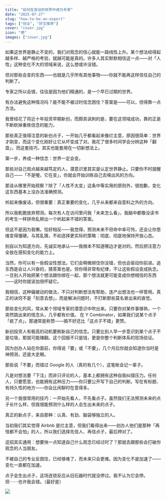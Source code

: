 ```yaml
---
title: "如何在变动的世界中成为专家"
date: "2025-07-27"
slug: "how-to-be-an-expert"
tags: ["创业", "好文推荐"]
cover: "cover.jpg"
icon: "😎"
images: ["cover.jpg"]
---
```

如果这世界是静止不变的，我们对观念的信心就能一路线性上升。某个想法经得起越多样、越严格的考验，就越可能是真的。许多人其实默默相信这一点——对「人性」这种变化不大的领域来说，这么想或许没错。



但对那些会变的东西——也就是几乎所有其他事物——你就不能再这样信任自己的判断了。



专家之所以会错，往往是因为他们精通的，是一个早已过期的世界。



有办法避免这种情况吗？能不能不被过时信念困住？答案是——可以，但得靠一点方法。



我曾经花了将近十年投资早期新创，而颇具讽刺的是，要在这领域成功，靠的正是不断砍掉重练信念的能力。



那些真正值得注意的新创点子，一开始几乎都看起来像烂主意，原因很简单：世界才刚变，而这个变化刚好让它从坏变成了对。我花了很多时间学会分辨这种「翻盘」，而这套技巧，其实也能套用在一切新想法上。



第一步，养成一种信念：世界一定会变。



那些对自己观点越来越笃定的人，潜意识里其实是认定世界静止。只要你不时提醒自己——「不是喔，它在变」，你就会开始训练自己去嗅出风的方向。



那该从哪里开始观察？除了「人性不太变」这条中等实用的原则外，很抱歉，变化这东西基本上没办法准确预测。



听起来像废话，但很重要：真正重要的变化，几乎从来都来自意料之外的方向。



所以我乾脆放弃预测。每次有人在访问里问我「未来怎么看」，我脑中都像没读书的考生一样拼命乱掰出一个听起来不错的答案。



但这不是因为我懒。恰好相反——我觉得，预测未来不但命中率可怜，还会让你思维变得僵硬。与其乱猜，不如选择更实际的策略：彻底、彻底地保持开放心态。



别自以为知道方向，先诚实地承认——我根本不知道哪边才是对的。然后把注意力全放在感知变化的能力上。



当然，你可以有一些假设性想法。它们会稍微绑住你没错，但也会驱动你前进。追东西是会让人兴奋的，猜答案也是。但你得非常有纪律，不让这些假设变成执念。
一旦别人开始把某个想法跟你绑在一起，那个想法就更可能变成你想相信的东西——这时你就该加倍怀疑它。



我相信，这种偏被动的做法，不只对判断想法有帮助，连产出想法也一样管用。真正的诀窍不是「刻意去想」，而是解决问题时，不打断那些莫名冒出来的直觉。



那些变化的风，常从某个领域专家的潜意识中吹出来。只要你对某件事够熟，一个突然跳出来的怪念头，几乎都有价值。
在 Y Combinator，如果我们说某个点子「疯了点」，那通常是称赞——搞不好还比「这点子不错」更赞。



新创投资人有极高的动机要刷新自己的信念。只要比别人早一步意识到某个点子不是垃圾，那就可能赚翻。这个回报不只是钱，更是你整个判断体系的现场验证。



因为创办人站在你面前，你得说「要」或「不要」，几个月后你就会知道你当时是神预测，还是大走眼。



那些说「不要」而错过 Google 的人（真的有几个），这笔帐会记一辈子。



凡是对想法要「下注」而非只评论的人，基本上都拥有这种自我纠错压力。任何人，只要愿意，也能拥有这种压力——你只要公开写下自己的判断。写在有标题、有持久性的地方——你会比闲聊时在意得多。



另一个我很常用的技巧：一开始先看人，不先看点子。虽然我们无法预测未来的点子长什么样，但我很能预测什么样的人会生出未来的点子。



真正的新点子，来自那种：认真、有劲、脑袋够独立的人。



当初我们其实觉得 Airbnb 是烂主意，但我们看得出来——创办人他们是那种「再怪都不会怕」的人，所以我们选择先信人、再信点子，最后押对了。



这招其实通用：想要快一点知道自己什么观念已经过时了？那就去跟那些会打破你观念的人当朋友。



不被自己的专业反困住，已经够难了，而未来只会更难。因为变化不是加速了——变化一直都在加速。



点子会生出点子，这场连锁反应从旧石器时代就没停过。我不认为它会停。
但⋯⋯也许我会错。（最好是）




![](https://prod-files-secure.s3.us-west-2.amazonaws.com/112d0858-5090-4d34-a606-b75eb8d65fd2/46476355-9cf3-4e99-9b7a-3531bc426380/1000202064.png?X-Amz-Algorithm=AWS4-HMAC-SHA256&X-Amz-Content-Sha256=UNSIGNED-PAYLOAD&X-Amz-Credential=ASIAZI2LB46625VQRKCW%2F20251008%2Fus-west-2%2Fs3%2Faws4_request&X-Amz-Date=20251008T122713Z&X-Amz-Expires=3600&X-Amz-Security-Token=IQoJb3JpZ2luX2VjECMaCXVzLXdlc3QtMiJIMEYCIQD88DFUQl9MHtv2edY%2BHpW%2FaFsVJl0PMGy%2FzNp289LkIQIhALFsdKK7QqSRhqQ7sYfAm5H3LeTfhTVcLLNf5m3%2BYgJ7KogECLz%2F%2F%2F%2F%2F%2F%2F%2F%2F%2FwEQABoMNjM3NDIzMTgzODA1IgxQ%2BvgMbtylGGwpyI8q3AODab30n84Ot4e%2FSzDGjwGI3ljea7MNdtCR%2BuWeBJuS4L49wF1O7y%2Fg%2F%2FL4DVPWGFqBLgQQbJebR6ANnA%2F5nV%2FJhmmM64RnbgxmjG%2B8uM2N%2BFGGXlXiRNCwjqdlk6XW%2BJmTyZqkGDwl%2FI13ttuBgYpw0opHtx4je6yzCWgLRqDS%2BhZGM8U0yTMESTrLxG1l8k3K9rLsMKdfWf6HmfnyZb9MzcZBmUk65aQBEhrLrVJAWwhtrzrvtwJbZlR%2FWwqizKU0XtM1HIKVix52PsL5rYCtneFqf0rBHJJDLy27GdyccMkFhLHnSxmMn7PD6GNe0xs1%2FyFCvRseTqo8zVlaSKxW1QVjRXULNUlUxnngNdprfFfLKlVq3JlVc05Y1hCnqXB8LpYUK6W8wSixAKYj1WAwgPZkw0AaIxeKoeFSsaCjzUBVwfplYTjCO%2Bot3Htl8odiBjHbc%2B5k8l3mSzE9CI2S25q0IYvnuQ9mZ2G334yGuF7bsXqZHqLEfzP1a0GrQCKeyPXCUC%2FQ7UhCHXzstbeXVECrsz7hBc2ETeX%2FvA1T0DClrgU43UqT2%2BL8G1kPEjDTMC1zIA1VO6NLoOlKjspXAqFVHz26dDLHYydwAr25675nAUpUZbPdtBK7sjDbjZnHBjqkAZkA331MonQ%2FJq1pFQMcG22gjETdRAB6NQdlWz9Bw2kUMCFkSOA8bGKa1z1TzG1RB9WAu3kpeSsk2mIH0a%2Fid7BDxXYG7Jl7W1Y%2BL2LpFZ5SHvgYlnG8suTQ4E%2BjuNiGRTGeqL2iCHW8W%2B3XvA5zF4B4pp3JPSovYLoyY0x0PzhoPRg8y7vNz5tXCxXGmy5qMw15y2hHovgw0Vrh0USlRdJ%2FiBKW&X-Amz-Signature=9c59c6c3da258823e51df0238066aea674ded06b6c0a7c185a2bf787cc4e6bce&X-Amz-SignedHeaders=host&x-amz-checksum-mode=ENABLED&x-id=GetObject)

